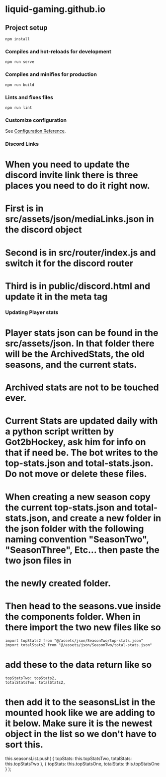 # liquid-gaming.github.io

## Project setup
```
npm install
```

### Compiles and hot-reloads for development
```
npm run serve
```

### Compiles and minifies for production
```
npm run build
```

### Lints and fixes files
```
npm run lint
```

### Customize configuration
See [Configuration Reference](https://cli.vuejs.org/config/).

### Discord Links
# When you need to update the discord invite link there is three places you need to do it right now.
# First is in src/assets/json/mediaLinks.json in the discord object
# Second is in src/router/index.js and switch it for the discord router
# Third is in public/discord.html and update it in the meta tag


### Updating Player stats
# Player stats json can be found in the src/assets/json. In that folder there will be the ArchivedStats, the old seasons, and the current stats.
# Archived stats are not to be touched ever.
# Current Stats are updated daily with a python script written by Got2bHockey, ask him for info on that if need be. The bot writes to the top-stats.json and total-stats.json. Do not move or delete these files.
# When creating a new season copy the current top-stats.json and total-stats.json, and create a new folder in the json folder with the following naming convention "SeasonTwo", "SeasonThree", Etc... then paste the two json files in
# the newly created folder.
# Then head to the seasons.vue inside the components folder. When in there import the two new files like so
    import topStats2 from "@/assets/json/SeasonTwo/top-stats.json"
    import totalStats2 from "@/assets/json/SeasonTwo/total-stats.json"
# add these to the data return like so 
    topStatsTwo: topStats2,
    totalStatsTwo: totalStats2,
# then add it to the seasonsList in the mounted hook like we are adding to it below. Make sure it is the newest object in the list so we don't have to sort this.
this.seasonsList.push(
            {
                topStats: this.topStatsTwo,
                totalStats: this.topStatsTwo
            },
            {
                topStats: this.topStatsOne,
                totalStats: this.topStatsOne
            }
        );
#
#